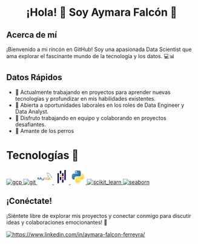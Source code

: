 <h1 align="center">¡Hola! 👋 Soy Aymara Falcón 🚀</h1>

## Acerca de mí
¡Bienvenido a mi rincón en GitHub! Soy una apasionada Data Scientist que ama explorar el fascinante mundo de la tecnología y los datos. 💻📊

## Datos Rápidos
- 🌱 Actualmente trabajando en proyectos para aprender nuevas tecnologías y profundizar en mis habilidades existentes.
- 💼 Abierta a oportunidades laborales en los roles de Data Engineer y Data Analyst.
- 👯 Disfruto trabajando en equipo y colaborando en proyectos desafiantes.
- 🐾 Amante de los perros

# Tecnologías 🚀
<p align="left"> <a href="https://cloud.google.com" target="_blank" rel="noreferrer"> <img src="https://www.vectorlogo.zone/logos/google_cloud/google_cloud-icon.svg" alt="gcp" width="40" height="40"/> </a> <a href="https://git-scm.com/" target="_blank" rel="noreferrer"> <img src="https://www.vectorlogo.zone/logos/git-scm/git-scm-icon.svg" alt="git" width="40" height="40"/> </a> <a href="https://www.mysql.com/" target="_blank" rel="noreferrer"> <img src="https://raw.githubusercontent.com/devicons/devicon/master/icons/mysql/mysql-original-wordmark.svg" alt="mysql" width="40" height="40"/> </a> <a href="https://pandas.pydata.org/" target="_blank" rel="noreferrer"> <img src="https://raw.githubusercontent.com/devicons/devicon/2ae2a900d2f041da66e950e4d48052658d850630/icons/pandas/pandas-original.svg" alt="pandas" width="40" height="40"/> </a> <a href="https://www.python.org" target="_blank" rel="noreferrer"> <img src="https://raw.githubusercontent.com/devicons/devicon/master/icons/python/python-original.svg" alt="python" width="40" height="40"/> </a> <a href="https://scikit-learn.org/" target="_blank" rel="noreferrer"> <img src="https://upload.wikimedia.org/wikipedia/commons/0/05/Scikit_learn_logo_small.svg" alt="scikit_learn" width="40" height="40"/> </a> <a href="https://seaborn.pydata.org/" target="_blank" rel="noreferrer"> <img src="https://seaborn.pydata.org/_images/logo-mark-lightbg.svg" alt="seaborn" width="40" height="40"/> </a> </p>

## ¡Conéctate!
¡Siéntete libre de explorar mis proyectos y conectar conmigo para discutir ideas y colaboraciones emocionantes! 🚀
<p align="left">
<a href="https://www.linkedin.com/in/aymara-falcon-ferreyra/" target="blank"><img align="center" src="https://raw.githubusercontent.com/rahuldkjain/github-profile-readme-generator/master/src/images/icons/Social/linked-in-alt.svg" alt="https://www.linkedin.com/in/aymara-falcon-ferreyra/" height="30" width="40" /></a>
</p>
